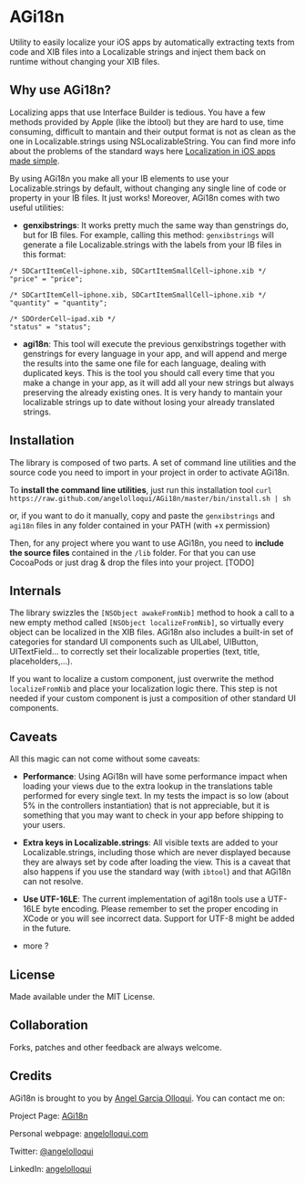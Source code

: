 AGi18n
======

Utility to easily localize your iOS apps by automatically extracting texts from code and XIB files into a Localizable strings and inject them back on runtime without changing your XIB files.


Why use AGi18n?
---------------

Localizing apps that use Interface Builder is tedious. You have a few methods provided by Apple (like the ibtool) but they are hard to use, time consuming, difficult to mantain and their output format is not as clean as the one in Localizable.strings using NSLocalizableString. You can find more info about the problems of the standard ways here [Localization in iOS apps made simple](http://angelolloqui.com/blog/28-Localization-in-iOS-apps-made-simple).

By using AGi18n you make all your IB elements to use your Localizable.strings by default, without changing any single line of code or property in your IB files. It just works! Moreover, AGi18n comes with two useful utilities:

* **genxibstrings**: It works pretty much the same way than genstrings do, but for IB files. For example, calling this method:
```genxibstrings``` will generate a file Localizable.strings with the labels from your IB files in this format:

```
/* SDCartItemCell~iphone.xib, SDCartItemSmallCell~iphone.xib */
"price" = "price";

/* SDCartItemCell~iphone.xib, SDCartItemSmallCell~iphone.xib */
"quantity" = "quantity";

/* SDOrderCell~ipad.xib */
"status" = "status";
```

* **agi18n**: This tool will execute the previous genxibstrings together with genstrings for every language in your app, and will append and merge the results into the same one file for each language, dealing with duplicated keys. This is the tool you should call every time that you make a change in your app, as it will add all your new strings but always preserving the already existing ones. It is very handy to mantain your localizable strings up to date without losing your already translated strings.


Installation
------------

The library is composed of two parts. A set of command line utilities and the source code you need to import in your project in order to activate AGi18n.

To **install the command line utilities**, just run this installation tool
```curl https://raw.github.com/angelolloqui/AGi18n/master/bin/install.sh | sh```

or, if you want to do it manually, copy and paste the ```genxibstrings``` and ```agi18n``` files in any folder contained in your PATH (with +x permission)


Then, for any project where you want to use AGi18n, you need to **include the source files** contained in the ```/lib``` folder. For that you can use CocoaPods or just drag & drop the files into your project. [TODO]


Internals
---------
The library swizzles the ```[NSObject awakeFromNib]``` method to hook a call to a new empty method called ```[NSObject localizeFromNib]```, so virtually every object can be localized in the XIB files. AGi18n also includes a built-in set of categories for standard UI components such as UILabel, UIButton, UITextField... to correctly set their localizable properties (text, title, placeholders,...). 

If you want to localize a custom component, just overwrite the method ```localizeFromNib``` and place your localization logic there. This step is not needed if your custom component is just a composition of other standard UI components.


Caveats
-------

All this magic can not come without some caveats:

* **Performance**: Using AGi18n will have some performance impact when loading your views due to the extra lookup in the translations table performed for every single text. In my tests the impact is so low  (about 5% in the controllers instantiation) that is not appreciable, but it is something that you may want to check in your app before shipping to your users.

* **Extra keys in Localizable.strings**: All visible texts are added to your Localizable.strings, including those which are never displayed because they are always set by code after loading the view. This is a caveat that also happens if you use the standard way (with ```ibtool```) and that AGi18n can not resolve.

* **Use UTF-16LE**: The current implementation of agi18n tools use a UTF-16LE byte encoding. Please remember to set the proper encoding in XCode or you will see incorrect data. Support for UTF-8 might be added in the future.

* more ?


License
-------

Made available under the MIT License.


Collaboration
-------------

Forks, patches and other feedback are always welcome.


Credits
-------

AGi18n is brought to you by [Angel Garcia Olloqui](http://angelolloqui.com). You can contact me on:

Project Page: [AGi18n](https://github.com/angelolloqui/AGi18n)

Personal webpage: [angelolloqui.com](http://angelolloqui.com)

Twitter: [@angelolloqui](http://twitter.com/angelolloqui)

LinkedIn: [angelolloqui](http://www.linkedin.com/in/angelolloqui)


